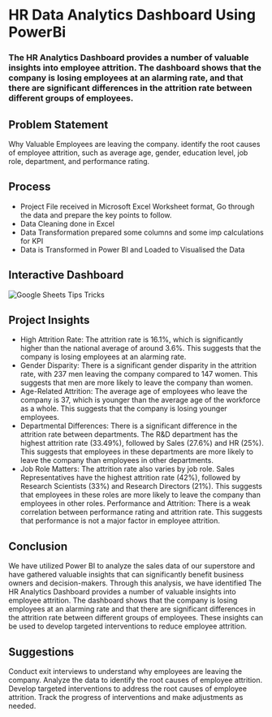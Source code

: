 # HR Data Analytics Dashboard Using PowerBi
### The HR Analytics Dashboard provides a number of valuable insights into employee attrition. The dashboard shows that the company is losing employees at an alarming rate, and that there are significant differences in the attrition rate between different groups of employees.


## Problem Statement
Why Valuable Employees are leaving the company.
identify the root causes of employee attrition, such as average age, gender, education level, job role, department, and performance rating.

## Process
* Project File received in Microsoft Excel Worksheet format, Go through the data and prepare the key points to follow.
* Data Cleaning done in Excel
* Data Transformation prepared some columns and some imp calculations for KPI
* Data is Transformed in Power BI and Loaded to Visualised the Data 


## Interactive Dashboard

![Google Sheets Tips   Tricks](https://github.com/Khurapaati/HR-Data-Analytics-1/assets/46518814/5fe86bbd-4f57-48c0-9599-f59f15f69329)



## Project Insights
* High Attrition Rate: The attrition rate is 16.1%, which is significantly higher than the national average of around 3.6%. This suggests that the company is losing employees at an alarming rate.
* Gender Disparity: There is a significant gender disparity in the attrition rate, with 237 men leaving the company compared to 147 women. This suggests that men are more likely to leave the company than women.
* Age-Related Attrition: The average age of employees who leave the company is 37, which is younger than the average age of the workforce as a whole. This suggests that the company is losing younger employees.
* Departmental Differences: There is a significant difference in the attrition rate between departments. The R&D department has the highest attrition rate (33.49%), followed by Sales (27.6%) and HR (25%). This suggests that employees in these departments are more likely to leave the company than employees in other departments.
* Job Role Matters: The attrition rate also varies by job role. Sales Representatives have the highest attrition rate (42%), followed by Research Scientists (33%) and Research Directors (21%). This suggests that employees in these roles are more likely to leave the company than employees in other roles.
Performance and Attrition: There is a weak correlation between performance rating and attrition rate. This suggests that performance is not a major factor in employee attrition.

## Conclusion
We have utilized Power BI to analyze the sales data of our superstore and have gathered valuable insights that can significantly benefit business owners and decision-makers. Through this analysis, we have identified The HR Analytics Dashboard provides a number of valuable insights into employee attrition. The dashboard shows that the company is losing employees at an alarming rate and that there are significant differences in the attrition rate between different groups of employees. These insights can be used to develop targeted interventions to reduce employee attrition.

## Suggestions
Conduct exit interviews to understand why employees are leaving the company.
Analyze the data to identify the root causes of employee attrition.
Develop targeted interventions to address the root causes of employee attrition.
Track the progress of interventions and make adjustments as needed.
